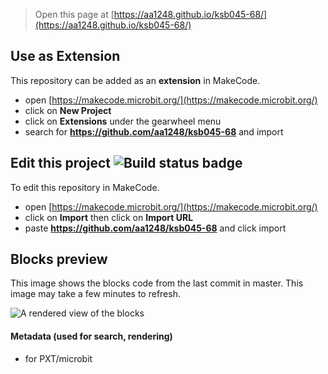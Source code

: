 
> Open this page at [https://aa1248.github.io/ksb045-68/](https://aa1248.github.io/ksb045-68/)

## Use as Extension

This repository can be added as an **extension** in MakeCode.

* open [https://makecode.microbit.org/](https://makecode.microbit.org/)
* click on **New Project**
* click on **Extensions** under the gearwheel menu
* search for **https://github.com/aa1248/ksb045-68** and import

## Edit this project ![Build status badge](https://github.com/aa1248/ksb045-68/workflows/MakeCode/badge.svg)

To edit this repository in MakeCode.

* open [https://makecode.microbit.org/](https://makecode.microbit.org/)
* click on **Import** then click on **Import URL**
* paste **https://github.com/aa1248/ksb045-68** and click import

## Blocks preview

This image shows the blocks code from the last commit in master.
This image may take a few minutes to refresh.

![A rendered view of the blocks](https://github.com/aa1248/ksb045-68/raw/master/.github/makecode/blocks.png)

#### Metadata (used for search, rendering)

* for PXT/microbit
<script src="https://makecode.com/gh-pages-embed.js"></script><script>makeCodeRender("{{ site.makecode.home_url }}", "{{ site.github.owner_name }}/{{ site.github.repository_name }}");</script>
